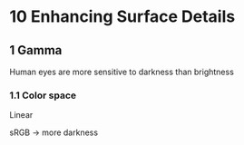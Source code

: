 # 10 Enhancing Surface Details

## 1 Gamma
Human eyes are more sensitive to darkness than brightness

### 1.1 Color space
Linear 

sRGB → more darkness
